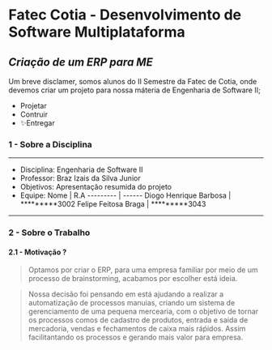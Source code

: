 # Fatec Cotia - Desenvolvimento de Software Multiplataforma 
## _Criação de um ERP para ME_

Um breve disclamer, somos alunos do II Semestre da Fatec de Cotia, onde devemos criar um projeto para nossa máteria de Engenharia de Software II;

- Projetar 
- Contruir
- ✨Entregar

### 1 - Sobre a Disciplina
----
- Disciplina: Engenharia de Software II
- Professor: Braz Izais da Silva Junior
- Objetivos: Apresentação resumida do projeto
- Equipe:
     Nome   | R.A
    --------- | ------
    Diogo Henrique Barbosa | *********3002
    Felipe Feitosa Braga  | *********3043
----

### 2 - Sobre o Trabalho
#### 2.1 - Motivação ?

> Optamos por criar o ERP, para uma empresa familiar por meio de um processo de brainstorming,  acabamos por escolher está ideia.  

> Nossa decisão foi pensando em está ajudando a realizar a automatização de processos manuias, criando um sistema de gerenciamento de uma pequena mercearia, com o objetivo de tornar os processos comos de cadastro de produtos, entrada e saida de mercadoria, vendas e fechamentos de caixa mais ráṕidos. Assim facilitantando os processos e gerando mais valor para empresa. 

